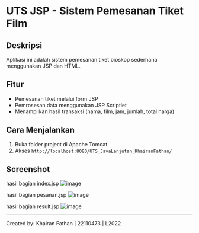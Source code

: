 # UTS JSP - Sistem Pemesanan Tiket Film

## Deskripsi
Aplikasi ini adalah sistem pemesanan tiket bioskop sederhana menggunakan JSP dan HTML.

## Fitur
- Pemesanan tiket melalui form JSP
- Pemrosesan data menggunakan JSP Scriptlet
- Menampilkan hasil transaksi (nama, film, jam, jumlah, total harga)

## Cara Menjalankan
1. Buka folder project di Apache Tomcat
2. Akses `http://localhost:8080/UTS_JavaLanjutan_KhairanFathan/`

## Screenshot
hasil bagian index.jsp
![image](https://github.com/user-attachments/assets/11a61c15-2e0b-4fc0-9c7a-9d9d29a7b63f)

hasil bagian pesanan.jsp
![image](https://github.com/user-attachments/assets/b421ce29-456c-4ecb-9832-2e7137c63ad3)

hasil bagian result.jsp
![image](https://github.com/user-attachments/assets/d2f8752b-4b96-4ca7-8192-42b0440843d8)




---

Created by: Khairan Fathan | 22110473 | L2022
